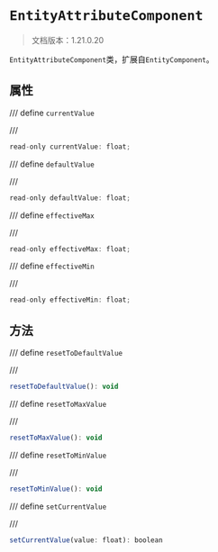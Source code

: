 # `EntityAttributeComponent`

> 文档版本：1.21.0.20

`EntityAttributeComponent`类，扩展自`EntityComponent`。

## 属性

/// define
`currentValue`


///

```js
read-only currentValue: float;
```


/// define
`defaultValue`


///

```js
read-only defaultValue: float;
```


/// define
`effectiveMax`


///

```js
read-only effectiveMax: float;
```


/// define
`effectiveMin`


///

```js
read-only effectiveMin: float;
```


## 方法

/// define
`resetToDefaultValue`


///

```js
resetToDefaultValue(): void
```


/// define
`resetToMaxValue`


///

```js
resetToMaxValue(): void
```


/// define
`resetToMinValue`


///

```js
resetToMinValue(): void
```


/// define
`setCurrentValue`


///

```js
setCurrentValue(value: float): boolean
```

